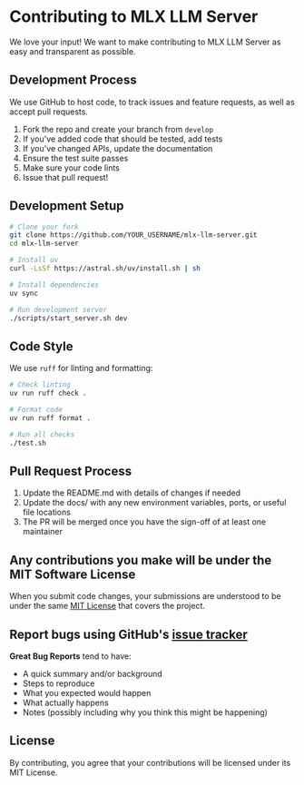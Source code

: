 # Contributing to MLX LLM Server

We love your input! We want to make contributing to MLX LLM Server as easy and transparent as possible.

## Development Process

We use GitHub to host code, to track issues and feature requests, as well as accept pull requests.

1. Fork the repo and create your branch from `develop`
2. If you've added code that should be tested, add tests
3. If you've changed APIs, update the documentation
4. Ensure the test suite passes
5. Make sure your code lints
6. Issue that pull request!

## Development Setup

```bash
# Clone your fork
git clone https://github.com/YOUR_USERNAME/mlx-llm-server.git
cd mlx-llm-server

# Install uv
curl -LsSf https://astral.sh/uv/install.sh | sh

# Install dependencies
uv sync

# Run development server
./scripts/start_server.sh dev
```

## Code Style

We use `ruff` for linting and formatting:

```bash
# Check linting
uv run ruff check .

# Format code
uv run ruff format .

# Run all checks
./test.sh
```

## Pull Request Process

1. Update the README.md with details of changes if needed
2. Update the docs/ with any new environment variables, ports, or useful file locations
3. The PR will be merged once you have the sign-off of at least one maintainer

## Any contributions you make will be under the MIT Software License

When you submit code changes, your submissions are understood to be under the same [MIT License](LICENSE) that covers the project.

## Report bugs using GitHub's [issue tracker](https://github.com/LibraxisAI/mlx-llm-server/issues)

**Great Bug Reports** tend to have:

- A quick summary and/or background
- Steps to reproduce
- What you expected would happen
- What actually happens
- Notes (possibly including why you think this might be happening)

## License

By contributing, you agree that your contributions will be licensed under its MIT License.